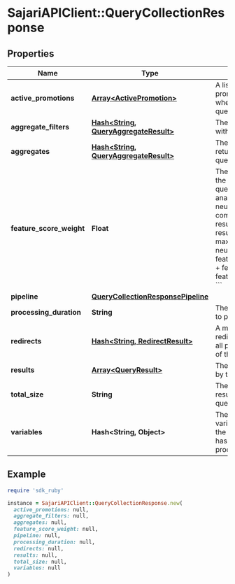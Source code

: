 # SajariAPIClient::QueryCollectionResponse

## Properties

| Name | Type | Description | Notes |
| ---- | ---- | ----------- | ----- |
| **active_promotions** | [**Array&lt;ActivePromotion&gt;**](ActivePromotion.md) | A list of the promotions activated when running the query. | [optional] |
| **aggregate_filters** | [**Hash&lt;String, QueryAggregateResult&gt;**](QueryAggregateResult.md) | The aggregates run with filters. | [optional] |
| **aggregates** | [**Hash&lt;String, QueryAggregateResult&gt;**](QueryAggregateResult.md) | The aggregates returned by the query. | [optional] |
| **feature_score_weight** | **Float** | The weight applied to the features in the query, used for analyzing the index, neural and feature components for results.  For each result:  &#x60;&#x60;&#x60; score &#x3D; max(index_score, neural_score) * (1 - feature_score_weight) +         feature_score * feature_score_weight &#x60;&#x60;&#x60; | [optional] |
| **pipeline** | [**QueryCollectionResponsePipeline**](QueryCollectionResponsePipeline.md) |  | [optional] |
| **processing_duration** | **String** | The total time taken to perform the query. | [optional] |
| **redirects** | [**Hash&lt;String, RedirectResult&gt;**](RedirectResult.md) | A mapping of redirects triggered for all possible variations of the query. | [optional] |
| **results** | [**Array&lt;QueryResult&gt;**](QueryResult.md) | The results returned by the query. | [optional] |
| **total_size** | **String** | The total number of results that match the query. | [optional] |
| **variables** | **Hash&lt;String, Object&gt;** | The modified variables returned by the pipeline after it has finished processing. | [optional] |

## Example

```ruby
require 'sdk_ruby'

instance = SajariAPIClient::QueryCollectionResponse.new(
  active_promotions: null,
  aggregate_filters: null,
  aggregates: null,
  feature_score_weight: null,
  pipeline: null,
  processing_duration: null,
  redirects: null,
  results: null,
  total_size: null,
  variables: null
)
```

